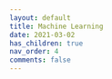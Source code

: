 ```yaml
---
layout: default
title: Machine Learning
date: 2021-03-02
has_children: true
nav_order: 4
comments: false
---
```





